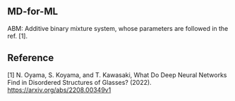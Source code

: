 ## MD-for-ML <br>
ABM: Additive binary mixture system, whose parameters are followed in the ref. [1].

## Reference <br>
[1] N. Oyama, S. Koyama, and T. Kawasaki, What Do Deep Neural Networks Find in Disordered Structures of Glasses? (2022). https://arxiv.org/abs/2208.00349v1

